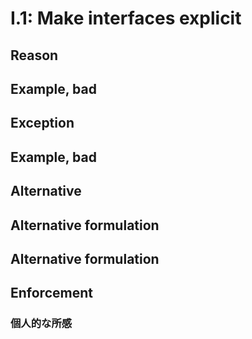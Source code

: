 # I.1: Make interfaces explicit

## Reason

## Example, bad

## Exception

## Example, bad

## Alternative

## Alternative formulation

## Alternative formulation

## Enforcement

### 個人的な所感